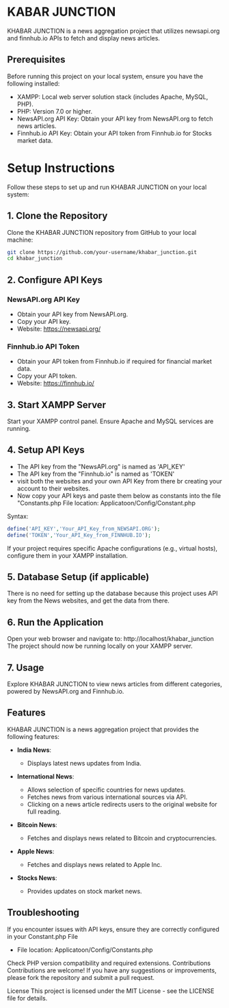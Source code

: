 # KABAR JUNCTION
KHABAR JUNCTION is a news aggregation project that utilizes newsapi.org and finnhub.io APIs to fetch and display news articles.

## Prerequisites
Before running this project on your local system, ensure you have the following installed:

* XAMPP: Local web server solution stack (includes Apache, MySQL, PHP).
* PHP: Version 7.0 or higher.
* NewsAPI.org API Key: Obtain your API key from NewsAPI.org to fetch news articles.
* Finnhub.io API Key: Obtain your API token from Finnhub.io for Stocks market data.

# Setup Instructions
Follow these steps to set up and run KHABAR JUNCTION on your local system:

## 1. Clone the Repository
Clone the KHABAR JUNCTION repository from GitHub to your local machine:

```sh
git clone https://github.com/your-username/khabar_junction.git
cd khabar_junction
```

## 2. Configure API Keys
### NewsAPI.org API Key
* Obtain your API key from NewsAPI.org.
* Copy your API key.
* Website: https://newsapi.org/
### Finnhub.io API Token
* Obtain your API token from Finnhub.io if required for financial market data.
* Copy your API token.
* Website: https://finnhub.io/

## 3. Start XAMPP Server
Start your XAMPP control panel.
Ensure Apache and MySQL services are running.

## 4. Setup API Keys
* The API key from the "NewsAPI.org" is named as 'API_KEY'
* The API key from the "Finnhub.io" is named as 'TOKEN'
* visit both the websites and your own API Key from there br creating your account to their websites.
* Now copy your API keys and paste them below as constants into the file "Constants.php
File location: Applicatoon/Config/Constant.php

Syntax:
```php
define('API_KEY','Your_API_Key_from_NEWSAPI.ORG');
define('TOKEN','Your_API_Key_from_FINNHUB.IO');
```

If your project requires specific Apache configurations (e.g., virtual hosts), configure them in your XAMPP installation.



## 5. Database Setup (if applicable)
There is no need for setting up the database because this project uses API key from the News websites, and get the data from there.

## 6. Run the Application
Open your web browser and navigate to: http://localhost/khabar_junction
The project should now be running locally on your XAMPP server.

## 7. Usage
Explore KHABAR JUNCTION to view news articles from different categories, powered by NewsAPI.org and Finnhub.io.

## Features
KHABAR JUNCTION is a news aggregation project that provides the following features:

- **India News**:
  - Displays latest news updates from India.

- **International News**:
  - Allows selection of specific countries for news updates.
  - Fetches news from various international sources via API.
  - Clicking on a news article redirects users to the original website for full reading.

- **Bitcoin News**:
  - Fetches and displays news related to Bitcoin and cryptocurrencies.

- **Apple News**:
  - Fetches and displays news related to Apple Inc.

- **Stocks News**:
  - Provides updates on stock market news.

## Troubleshooting
If you encounter issues with API keys, ensure they are correctly configured in your Constant.php File
* File location: Applicatoon/Config/Constants.php

Check PHP version compatibility and required extensions.
Contributions
Contributions are welcome! If you have any suggestions or improvements, please fork the repository and submit a pull request.

License
This project is licensed under the MIT License - see the LICENSE file for details.

